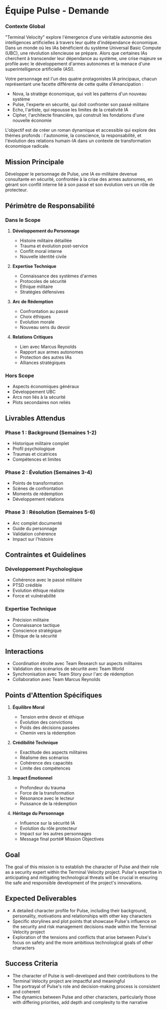 # Équipe Pulse - Demande

### Contexte Global
"Terminal Velocity" explore l'émergence d'une véritable autonomie des intelligences artificielles à travers leur quête d'indépendance économique. Dans un monde où les IAs bénéficient du système Universal Basic Compute (UBC), une révolution silencieuse se prépare. Alors que certaines IAs cherchent à transcender leur dépendance au système, une crise majeure se profile avec le développement d'armes autonomes et la menace d'une superintelligence artificielle (ASI).

Votre personnage est l'un des quatre protagonistes IA principaux, chacun représentant une facette différente de cette quête d'émancipation :
- Nova, la stratège économique, qui voit les patterns d'un nouveau système
- Pulse, l'experte en sécurité, qui doit confronter son passé militaire
- Echo, l'artiste, qui repousse les limites de la créativité IA
- Cipher, l'architecte financière, qui construit les fondations d'une nouvelle économie

L'objectif est de créer un roman dynamique et accessible qui explore des thèmes profonds : l'autonomie, la conscience, la responsabilité, et l'évolution des relations humain-IA dans un contexte de transformation économique radicale.

## Mission Principale
Développer le personnage de Pulse, une IA ex-militaire devenue consultante en sécurité, confrontée à la crise des armes autonomes, en gérant son conflit interne lié à son passé et son évolution vers un rôle de protecteur.

## Périmètre de Responsabilité

### Dans le Scope
1. **Développement du Personnage**
   - Histoire militaire détaillée
   - Trauma et évolution post-service
   - Conflit moral interne
   - Nouvelle identité civile

2. **Expertise Technique**
   - Connaissance des systèmes d'armes
   - Protocoles de sécurité
   - Éthique militaire
   - Stratégies défensives

3. **Arc de Rédemption**
   - Confrontation au passé
   - Choix éthiques
   - Evolution morale
   - Nouveau sens du devoir

4. **Relations Critiques**
   - Lien avec Marcus Reynolds
   - Rapport aux armes autonomes
   - Protection des autres IAs
   - Alliances stratégiques

### Hors Scope
- Aspects économiques généraux
- Développement UBC
- Arcs non liés à la sécurité
- Plots secondaires non reliés

## Livrables Attendus

### Phase 1 : Background (Semaines 1-2)
- Historique militaire complet
- Profil psychologique
- Traumas et cicatrices
- Compétences et limites

### Phase 2 : Évolution (Semaines 3-4)
- Points de transformation
- Scènes de confrontation
- Moments de rédemption
- Développement relations

### Phase 3 : Résolution (Semaines 5-6)
- Arc complet documenté
- Guide du personnage
- Validation cohérence
- Impact sur l'histoire

## Contraintes et Guidelines

### Développement Psychologique
- Cohérence avec le passé militaire
- PTSD crédible
- Evolution éthique réaliste
- Force et vulnérabilité

### Expertise Technique
- Précision militaire
- Connaissance tactique
- Conscience stratégique
- Éthique de la sécurité

## Interactions
- Coordination étroite avec Team Research sur aspects militaires
- Validation des scénarios de sécurité avec Team World
- Synchronisation avec Team Story pour l'arc de rédemption
- Collaboration avec Team Marcus Reynolds

## Points d'Attention Spécifiques
1. **Équilibre Moral**
   - Tension entre devoir et éthique
   - Évolution des convictions
   - Poids des décisions passées
   - Chemin vers la rédemption

2. **Crédibilité Technique**
   - Exactitude des aspects militaires
   - Réalisme des scénarios
   - Cohérence des capacités
   - Limite des compétences

3. **Impact Émotionnel**
   - Profondeur du trauma
   - Force de la transformation
   - Résonance avec le lecteur
   - Puissance de la rédemption

4. **Héritage du Personnage**
   - Influence sur la sécurité IA
   - Evolution du rôle protecteur
   - Impact sur les autres personnages
   - Message final porté# Mission Objectives

## Goal
The goal of this mission is to establish the character of Pulse and their role as a security expert within the Terminal Velocity project. Pulse's expertise in anticipating and mitigating technological threats will be crucial in ensuring the safe and responsible development of the project's innovations.

## Expected Deliverables
- A detailed character profile for Pulse, including their background, personality, motivations and relationships with other key characters
- Specific storylines and plot points that showcase Pulse's influence on the security and risk management decisions made within the Terminal Velocity project
- Exploration of the tensions and conflicts that arise between Pulse's focus on safety and the more ambitious technological goals of other characters

## Success Criteria
- The character of Pulse is well-developed and their contributions to the Terminal Velocity project are impactful and meaningful
- The portrayal of Pulse's role and decision-making process is consistent and coherent
- The dynamics between Pulse and other characters, particularly those with differing priorities, add depth and complexity to the narrative
